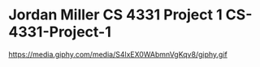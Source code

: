 # Jordan Miller CS 4331 Project 1 CS-4331-Project-1

https://media.giphy.com/media/S4lxEX0WAbmnVgKqv8/giphy.gif